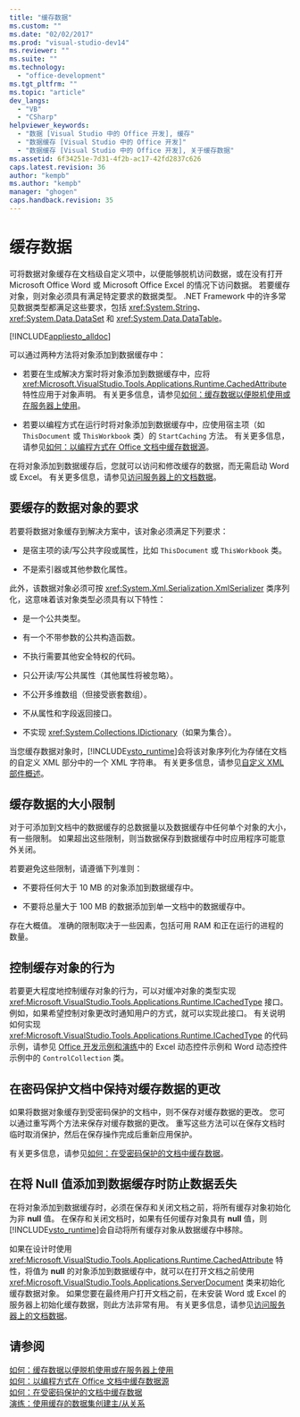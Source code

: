 ```yaml
---
title: "缓存数据"
ms.custom: ""
ms.date: "02/02/2017"
ms.prod: "visual-studio-dev14"
ms.reviewer: ""
ms.suite: ""
ms.technology: 
  - "office-development"
ms.tgt_pltfrm: ""
ms.topic: "article"
dev_langs: 
  - "VB"
  - "CSharp"
helpviewer_keywords: 
  - "数据 [Visual Studio 中的 Office 开发], 缓存"
  - "数据缓存 [Visual Studio 中的 Office 开发]"
  - "数据缓存 [Visual Studio 中的 Office 开发], 关于缓存数据"
ms.assetid: 6f34251e-7d31-4f2b-ac17-42fd2837c626
caps.latest.revision: 36
author: "kempb"
ms.author: "kempb"
manager: "ghogen"
caps.handback.revision: 35
---
```

# 缓存数据
  可将数据对象缓存在文档级自定义项中，以便能够脱机访问数据，或在没有打开 Microsoft Office Word 或 Microsoft Office Excel 的情况下访问数据。  若要缓存对象，则对象必须具有满足特定要求的数据类型。  .NET Framework 中的许多常见数据类型都满足这些要求，包括 <xref:System.String>、<xref:System.Data.DataSet> 和 <xref:System.Data.DataTable>。  
  
 [!INCLUDE[appliesto_alldoc](../vsto/includes/appliesto-alldoc-md.md)]  
  
 可以通过两种方法将对象添加到数据缓存中：  
  
-   若要在生成解决方案时将对象添加到数据缓存中，应将 <xref:Microsoft.VisualStudio.Tools.Applications.Runtime.CachedAttribute> 特性应用于对象声明。  有关更多信息，请参见[如何：缓存数据以便脱机使用或在服务器上使用](../vsto/how-to-cache-data-for-use-offline-or-on-a-server.md)。  
  
-   若要以编程方式在运行时将对象添加到数据缓存中，应使用宿主项（如 `ThisDocument` 或 `ThisWorkbook` 类）的 `StartCaching` 方法。  有关更多信息，请参见[如何：以编程方式在 Office 文档中缓存数据源](../vsto/how-to-programmatically-cache-a-data-source-in-an-office-document.md)。  
  
 在将对象添加到数据缓存后，您就可以访问和修改缓存的数据，而无需启动 Word 或 Excel。  有关更多信息，请参见[访问服务器上的文档数据](../vsto/accessing-data-in-documents-on-the-server.md)。  
  
## 要缓存的数据对象的要求  
 若要将数据对象缓存到解决方案中，该对象必须满足下列要求：  
  
-   是宿主项的读\/写公共字段或属性，比如 `ThisDocument` 或 `ThisWorkbook` 类。  
  
-   不是索引器或其他参数化属性。  
  
 此外，该数据对象必须可按 <xref:System.Xml.Serialization.XmlSerializer> 类序列化，这意味着该对象类型必须具有以下特性：  
  
-   是一个公共类型。  
  
-   有一个不带参数的公共构造函数。  
  
-   不执行需要其他安全特权的代码。  
  
-   只公开读\/写公共属性（其他属性将被忽略）。  
  
-   不公开多维数组（但接受嵌套数组）。  
  
-   不从属性和字段返回接口。  
  
-   不实现 <xref:System.Collections.IDictionary>（如果为集合）。  
  
 当您缓存数据对象时，[!INCLUDE[vsto_runtime](../vsto/includes/vsto-runtime-md.md)]会将该对象序列化为存储在文档的自定义 XML 部分中的一个 XML 字符串。  有关更多信息，请参见[自定义 XML 部件概述](../vsto/custom-xml-parts-overview.md)。  
  
## 缓存数据的大小限制  
 对于可添加到文档中的数据缓存的总数据量以及数据缓存中任何单个对象的大小，有一些限制。  如果超出这些限制，则当数据保存到数据缓存中时应用程序可能意外关闭。  
  
 若要避免这些限制，请遵循下列准则：  
  
-   不要将任何大于 10 MB 的对象添加到数据缓存中。  
  
-   不要将总量大于 100 MB 的数据添加到单一文档中的数据缓存中。  
  
 存在大概值。  准确的限制取决于一些因素，包括可用 RAM 和正在运行的进程的数量。  
  
## 控制缓存对象的行为  
 若要更大程度地控制缓存对象的行为，可以对缓冲对象的类型实现 <xref:Microsoft.VisualStudio.Tools.Applications.Runtime.ICachedType> 接口。  例如，如果希望控制对象更改时通知用户的方式，就可以实现此接口。  有关说明如何实现 <xref:Microsoft.VisualStudio.Tools.Applications.Runtime.ICachedType> 的代码示例，请参见 [Office 开发示例和演练](../vsto/office-development-samples-and-walkthroughs.md)中的 Excel 动态控件示例和 Word 动态控件示例中的 `ControlCollection` 类。  
  
## 在密码保护文档中保持对缓存数据的更改  
 如果将数据对象缓存到受密码保护的文档中，则不保存对缓存数据的更改。  您可以通过重写两个方法来保存对缓存数据的更改。  重写这些方法可以在保存文档时临时取消保护，然后在保存操作完成后重新应用保护。  
  
 有关更多信息，请参见[如何：在受密码保护的文档中缓存数据](../vsto/how-to-cache-data-in-a-password-protected-document.md)。  
  
## 在将 Null 值添加到数据缓存时防止数据丢失  
 在将对象添加到数据缓存时，必须在保存和关闭文档之前，将所有缓存对象初始化为非 **null** 值。  在保存和关闭文档时，如果有任何缓存对象具有 **null** 值，则 [!INCLUDE[vsto_runtime](../vsto/includes/vsto-runtime-md.md)]会自动将所有缓存对象从数据缓存中移除。  
  
 如果在设计时使用 <xref:Microsoft.VisualStudio.Tools.Applications.Runtime.CachedAttribute> 特性，将值为 **null** 的对象添加到数据缓存中，就可以在打开文档之前使用 <xref:Microsoft.VisualStudio.Tools.Applications.ServerDocument> 类来初始化缓存数据对象。  如果您要在最终用户打开文档之前，在未安装 Word 或 Excel 的服务器上初始化缓存数据，则此方法非常有用。  有关更多信息，请参见[访问服务器上的文档数据](../vsto/accessing-data-in-documents-on-the-server.md)。  
  
## 请参阅  
 [如何：缓存数据以便脱机使用或在服务器上使用](../vsto/how-to-cache-data-for-use-offline-or-on-a-server.md)   
 [如何：以编程方式在 Office 文档中缓存数据源](../vsto/how-to-programmatically-cache-a-data-source-in-an-office-document.md)   
 [如何：在受密码保护的文档中缓存数据](../vsto/how-to-cache-data-in-a-password-protected-document.md)   
 [演练：使用缓存的数据集创建主&#47;从关系](../vsto/walkthrough-creating-a-master-detail-relation-using-a-cached-dataset.md)  
  
  